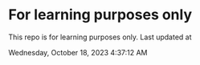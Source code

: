# For learning purposes only
This repo is for learning purposes only.
Last updated at

Wednesday, October 18, 2023 4:37:12 AM


